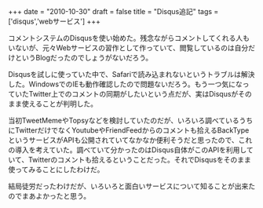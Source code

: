 
+++
date = "2010-10-30"
draft = false
title = "Disqus追記"
tags  = ['disqus','webサービス']
+++

コメントシステムのDisqusを使い始めた。残念ながらコメントしてくれる人もいないが、元々Webサービスの習作として作っていて、閲覧しているのは自分だけというBlogだったのでしょうがないだろう。

Disqusを試しに使っていた中で、Safariで読み込まれないというトラブルは解決した。WindowsでのIEも動作確認したので問題ないだろう。もう一つ気になっていたTwitter上でのコメントの同期がしたいという点だが、実はDisqusがそのまま使えることが判明した。

当初TweetMemeやTopsyなどを検討していたのだが、いろいろ調べているうちにTwitterだけでなくYoutubeやFriendFeedからのコメントも拾えるBackTypeというサービスがAPIも公開されていてなかなか便利そうだと思ったので、これの導入を考えていた。調べていて分かったのはDisqus自体がこのAPIを利用していて、Twitterのコメントも拾えるということだった。それでDisqusをそのまま使ってみることにしたわけだ。

結局徒労だったわけだが、いろいろと面白いサービスについて知ることが出来たのでまあよかったと思う。	

	
